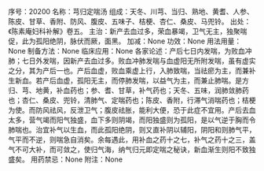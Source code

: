 序号：20200
名称：芎归定喘汤
组成：天冬、川芎、当归、熟地、黄耆、人参、陈皮、甘草、香附、防风、腹皮、五味子、桔梗、杏仁、桑皮、马兜铃。
出处：《陈素庵妇科补解》卷五。
主治：新产去血过多，荣血暴竭，卫气无主，独聚喘促，此为孤阳绝阴，脉伏而厥，面黑。
加减：None
功效：None
用法用量：None
制备方法：None
临床应用：None
各家论述：产后七日内发喘，为败血冲肺；七日外发喘，因新产去血过多。败血冲肺发喘与血虚阳无所附发喘，虽有虚实之分，其为产后一也。产后血虚，败血乘虚上行，入肺致喘，当祛瘀为主，而兼补生新血。若产后血虚，孤阳无主，而停肺发喘，以益气为主，而兼止肺喘。是方归、芎、地黄，补血药也；参、耆、甘草，补气药也；天冬、五味，润肺敛肺药也；杏仁、桑皮、兜铃，清肺气、定喘药也；陈皮、香附，行滞气消喘药也；桔梗为使。而防风祛风，反泄卫气；腹皮祛胀，能利大便，恐于此症不宜用。产后去血太多，营气竭而阳气独盛，血下多则阴竭，而阳独盛则为孤阳，是以气逆于胸而令肺喘也。治宜补气以生血，而此孤阳绝阴，则又直补阴以辅阳，阴阳和则肺气平，气平而不逆，则喘急自消矣。余每遇此，用补血之药十之七，补气之药十之三，盖气不可大补，而可敛之，使归气海，纳气归元即定喘之秘诀，新血渐生则阳不致独盛矣。
用药禁忌：None
附注：None
